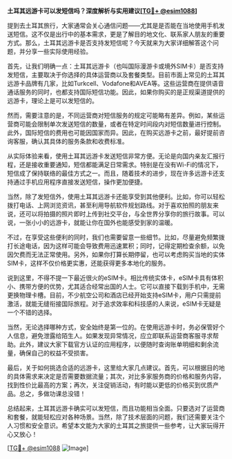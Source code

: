 **土耳其远游卡可以发短信吗？深度解析与实用建议[[TG💪+ @esim1088](https://t.me/s/esim1088)]**

提到去土耳其旅行，大家通常会关心通信问题——尤其是是否能在当地使用手机发送短信。这不仅是出行中的基本需求，更是了解目的地文化、联系家人朋友的重要方式。那么，土耳其远游卡是否支持发短信呢？今天就来为大家详细解答这个问题，并分享一些实际使用经验。

首先，让我们明确一点：土耳其远游卡（也叫国际漫游卡或境外SIM卡）是否支持发短信，主要取决于你选择的具体运营商以及套餐类型。目前市面上常见的土耳其远游卡品牌有几家，比如Turkcell、Vodafone和AVEA等。这些运营商在提供语音通话服务的同时，也都支持国际短信功能。因此，如果你购买的是正规渠道提供的远游卡，理论上是可以发短信的。

然而，需要注意的是，不同运营商对短信服务的规定可能略有差异。例如，某些运营商可能会限制单次发送短信的数量，或者在特定时间段内对短信数量进行控制。此外，国际短信的费用也可能因国家而异。因此，在购买远游卡之前，最好提前咨询客服，确认其具体的服务条款和收费标准。

从实际体验来看，使用土耳其远游卡发送短信非常方便。无论是向国内亲友汇报行程，还是接收重要通知，短信都能满足日常需求。特别是在没有Wi-Fi的情况下，短信成了保持联络的最佳方式之一。而且，随着技术的进步，现在许多远游卡还支持通过手机应用程序直接发送短信，操作更加便捷。

当然，除了发短信外，使用土耳其远游卡还能享受到其他便利。比如，你可以轻松拨打电话、上网浏览资讯，甚至利用导航软件规划路线。对于喜欢拍照的朋友来说，还可以将拍摄的照片即时上传到社交平台，与全世界分享你的旅行故事。可以说，一张小小的远游卡，就能让你在国外也能感受到家的温暖。

不过，在享受这些便利的同时，我们也需要留意一些细节。比如，尽量避免频繁拨打长途电话，因为这样可能会导致费用迅速累积；同时，记得定期检查余额，以免因欠费而无法正常使用。另外，如果你打算长期停留，也可以考虑购买当地的实体SIM卡，这样不仅价格更实惠，还能获得更多本地化的服务。

说到这里，不得不提一下最近很火的eSIM卡。相比传统实体卡，eSIM卡具有体积小、携带方便的优势，尤其适合经常出国的人士。它可以直接下载到手机中，无需更换物理卡槽。目前，不少航空公司和酒店已经开始支持eSIM卡，用户只需提前激活，就能无缝衔接国际旅程。对于追求效率和科技感的人来说，eSIM卡无疑是一个不错的选择。

当然，无论选择哪种方式，安全始终是第一位的。在使用远游卡时，务必保管好个人信息，避免泄露给陌生人。如果发现异常情况，应立即联系运营商客服寻求帮助。此外，建议大家下载官方认证的应用程序，以便随时查询账单明细和剩余流量，确保自己的权益不受损害。

最后，关于如何挑选合适的远游卡，这里给大家几点建议。首先，可以根据目的地的具体需求来决定是否需要数据流量；其次，对比多家服务商的价格和服务内容，找到性价比最高的方案；再次，关注促销活动，有时能以更低的价格买到优质产品。总之，多做功课总没错！

总结起来，土耳其远游卡确实可以发短信，而且功能相当全面。只要选对了运营商和套餐，就能轻松应对各种场景。当然，除了技术层面的问题，我们还需要关注个人习惯和安全意识。希望本文能为大家的土耳其之旅提供一些参考，让大家玩得开心又放心！

[[TG💪+ @esim1088](https://t.me/s/esim1088) ![Image](https://i.postimg.cc/4NQfJmqS/Snipaste-2025-05-13-00-14-12.png)]